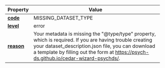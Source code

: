 | Property | Value |
|----------|--------|
| [**code**](/en/latest/reference/schema/meta/defs/code) | MISSING_DATASET_TYPE |
| [**level**](/en/latest/reference/schema/meta/defs/level) | error |
| [**reason**](/en/latest/reference/schema/meta/defs/reason) | Your metadata is missing the "@type/type" property, which is required. If you are having trouble creating your dataset_description.json file, you can download a template by filling out the form at https://psych-ds.github.io/cedar-wizard-psychds/. |